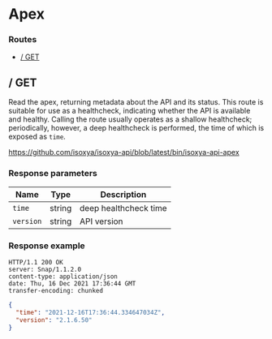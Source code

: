 # Apex

### Routes

- [/ GET](#-get)


## / GET

Read the apex, returning metadata about the API and its status. This route is suitable for use as a healthcheck, indicating whether the API is available and healthy. Calling the route usually operates as a shallow healthcheck; periodically, however, a deep healthcheck is performed, the time of which is exposed as `time`.

https://github.com/isoxya/isoxya-api/blob/latest/bin/isoxya-api-apex  

### Response parameters

| Name      | Type   | Description           |
|-----------|--------|-----------------------|
| `time`    | string | deep healthcheck time |
| `version` | string | API version           |

### Response example

```http
HTTP/1.1 200 OK
server: Snap/1.1.2.0
content-type: application/json
date: Thu, 16 Dec 2021 17:36:44 GMT
transfer-encoding: chunked
```

```json
{
  "time": "2021-12-16T17:36:44.334647034Z",
  "version": "2.1.6.50"
}
```
